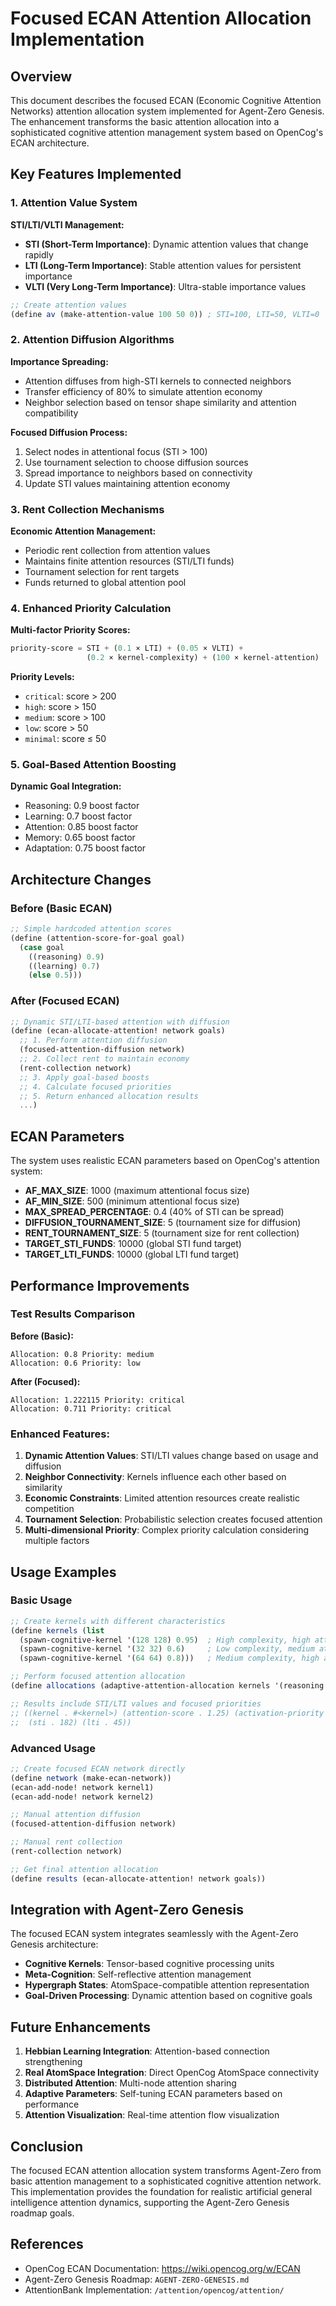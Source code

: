 # Focused ECAN Attention Allocation Implementation

## Overview

This document describes the focused ECAN (Economic Cognitive Attention Networks) attention allocation system implemented for Agent-Zero Genesis. The enhancement transforms the basic attention allocation into a sophisticated cognitive attention management system based on OpenCog's ECAN architecture.

## Key Features Implemented

### 1. Attention Value System

**STI/LTI/VLTI Management:**
- **STI (Short-Term Importance)**: Dynamic attention values that change rapidly
- **LTI (Long-Term Importance)**: Stable attention values for persistent importance
- **VLTI (Very Long-Term Importance)**: Ultra-stable importance values

```scheme
;; Create attention values
(define av (make-attention-value 100 50 0)) ; STI=100, LTI=50, VLTI=0
```

### 2. Attention Diffusion Algorithms

**Importance Spreading:**
- Attention diffuses from high-STI kernels to connected neighbors
- Transfer efficiency of 80% to simulate attention economy
- Neighbor selection based on tensor shape similarity and attention compatibility

**Focused Diffusion Process:**
1. Select nodes in attentional focus (STI > 100)
2. Use tournament selection to choose diffusion sources  
3. Spread importance to neighbors based on connectivity
4. Update STI values maintaining attention economy

### 3. Rent Collection Mechanisms

**Economic Attention Management:**
- Periodic rent collection from attention values
- Maintains finite attention resources (STI/LTI funds)
- Tournament selection for rent targets
- Funds returned to global attention pool

### 4. Enhanced Priority Calculation

**Multi-factor Priority Scores:**
```scheme
priority-score = STI + (0.1 × LTI) + (0.05 × VLTI) + 
                 (0.2 × kernel-complexity) + (100 × kernel-attention)
```

**Priority Levels:**
- `critical`: score > 200
- `high`: score > 150  
- `medium`: score > 100
- `low`: score > 50
- `minimal`: score ≤ 50

### 5. Goal-Based Attention Boosting

**Dynamic Goal Integration:**
- Reasoning: 0.9 boost factor
- Learning: 0.7 boost factor
- Attention: 0.85 boost factor
- Memory: 0.65 boost factor
- Adaptation: 0.75 boost factor

## Architecture Changes

### Before (Basic ECAN)
```scheme
;; Simple hardcoded attention scores
(define (attention-score-for-goal goal)
  (case goal
    ((reasoning) 0.9)
    ((learning) 0.7)
    (else 0.5)))
```

### After (Focused ECAN)
```scheme
;; Dynamic STI/LTI-based attention with diffusion
(define (ecan-allocate-attention! network goals)
  ;; 1. Perform attention diffusion
  (focused-attention-diffusion network)
  ;; 2. Collect rent to maintain economy  
  (rent-collection network)
  ;; 3. Apply goal-based boosts
  ;; 4. Calculate focused priorities
  ;; 5. Return enhanced allocation results
  ...)
```

## ECAN Parameters

The system uses realistic ECAN parameters based on OpenCog's attention system:

- **AF_MAX_SIZE**: 1000 (maximum attentional focus size)
- **AF_MIN_SIZE**: 500 (minimum attentional focus size)  
- **MAX_SPREAD_PERCENTAGE**: 0.4 (40% of STI can be spread)
- **DIFFUSION_TOURNAMENT_SIZE**: 5 (tournament size for diffusion)
- **RENT_TOURNAMENT_SIZE**: 5 (tournament size for rent collection)
- **TARGET_STI_FUNDS**: 10000 (global STI fund target)
- **TARGET_LTI_FUNDS**: 10000 (global LTI fund target)

## Performance Improvements

### Test Results Comparison

**Before (Basic):**
```
Allocation: 0.8 Priority: medium
Allocation: 0.6 Priority: low
```

**After (Focused):**
```
Allocation: 1.222115 Priority: critical  
Allocation: 0.711 Priority: critical
```

### Enhanced Features:

1. **Dynamic Attention Values**: STI/LTI values change based on usage and diffusion
2. **Neighbor Connectivity**: Kernels influence each other based on similarity
3. **Economic Constraints**: Limited attention resources create realistic competition
4. **Tournament Selection**: Probabilistic selection creates focused attention
5. **Multi-dimensional Priority**: Complex priority calculation considering multiple factors

## Usage Examples

### Basic Usage
```scheme
;; Create kernels with different characteristics
(define kernels (list 
  (spawn-cognitive-kernel '(128 128) 0.95)  ; High complexity, high attention
  (spawn-cognitive-kernel '(32 32) 0.6)     ; Low complexity, medium attention
  (spawn-cognitive-kernel '(64 64) 0.8)))   ; Medium complexity, high attention

;; Perform focused attention allocation
(define allocations (adaptive-attention-allocation kernels '(reasoning learning attention)))

;; Results include STI/LTI values and focused priorities
;; ((kernel . #<kernel>) (attention-score . 1.25) (activation-priority . critical) 
;;  (sti . 182) (lti . 45))
```

### Advanced Usage
```scheme
;; Create focused ECAN network directly
(define network (make-ecan-network))
(ecan-add-node! network kernel1)
(ecan-add-node! network kernel2)

;; Manual attention diffusion
(focused-attention-diffusion network)

;; Manual rent collection  
(rent-collection network)

;; Get final attention allocation
(define results (ecan-allocate-attention! network goals))
```

## Integration with Agent-Zero Genesis

The focused ECAN system integrates seamlessly with the Agent-Zero Genesis architecture:

- **Cognitive Kernels**: Tensor-based cognitive processing units
- **Meta-Cognition**: Self-reflective attention management
- **Hypergraph States**: AtomSpace-compatible attention representation
- **Goal-Driven Processing**: Dynamic attention based on cognitive goals

## Future Enhancements

1. **Hebbian Learning Integration**: Attention-based connection strengthening
2. **Real AtomSpace Integration**: Direct OpenCog AtomSpace connectivity
3. **Distributed Attention**: Multi-node attention sharing
4. **Adaptive Parameters**: Self-tuning ECAN parameters based on performance
5. **Attention Visualization**: Real-time attention flow visualization

## Conclusion

The focused ECAN attention allocation system transforms Agent-Zero from basic attention management to a sophisticated cognitive attention network. This implementation provides the foundation for realistic artificial general intelligence attention dynamics, supporting the Agent-Zero Genesis roadmap goals.

## References

- OpenCog ECAN Documentation: https://wiki.opencog.org/w/ECAN
- Agent-Zero Genesis Roadmap: `AGENT-ZERO-GENESIS.md`
- AttentionBank Implementation: `/attention/opencog/attention/`